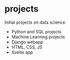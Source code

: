 # projects
 Initial projects on data science
- Python and SQL projects
- Machine Learning projects
- Django webapp
- HTML, CSS, JS
- Svelte app
